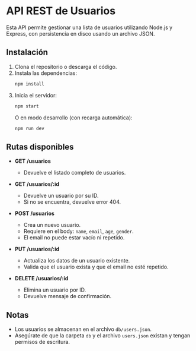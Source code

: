 # API REST de Usuarios

Esta API permite gestionar una lista de usuarios utilizando Node.js y Express, con persistencia en disco usando un archivo JSON.

## Instalación

1. Clona el repositorio o descarga el código.
2. Instala las dependencias:
   ```bash
   npm install
   ```
3. Inicia el servidor:
   ```bash
   npm start
   ```
   O en modo desarrollo (con recarga automática):
   ```bash
   npm run dev
   ```

## Rutas disponibles

- **GET /usuarios**
  - Devuelve el listado completo de usuarios.

- **GET /usuarios/:id**
  - Devuelve un usuario por su ID.
  - Si no se encuentra, devuelve error 404.

- **POST /usuarios**
  - Crea un nuevo usuario.
  - Requiere en el body: `name`, `email`, `age`, `gender`.
  - El email no puede estar vacío ni repetido.

- **PUT /usuarios/:id**
  - Actualiza los datos de un usuario existente.
  - Valida que el usuario exista y que el email no esté repetido.

- **DELETE /usuarios/:id**
  - Elimina un usuario por ID.
  - Devuelve mensaje de confirmación.

## Notas
- Los usuarios se almacenan en el archivo `db/users.json`.
- Asegúrate de que la carpeta `db` y el archivo `users.json` existan y tengan permisos de escritura.
